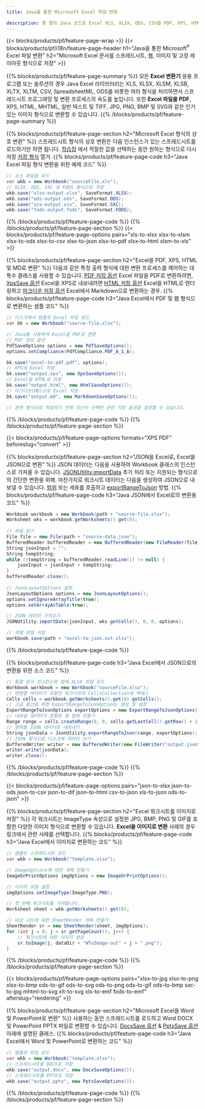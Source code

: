 ```yaml
---
title: Java을 통한 Microsoft Excel 파일 변환 

description: 몇 줄의 Java 코드로 Excel XLS, XLSX, ODS, CSV를 PDF, XPS, HTML, JPEG, HTML 및 기타 널리 사용되는 형식으로 변환합니다.
---
```

{{< blocks/products/pf/feature-page-wrap >}}
{{< blocks/products/pf/i18n/feature-page-header h1="Java을 통한 Microsoft<sup>&reg;</sup> Excel 파일 변환" h2="Microsoft Excel 문서를 스프레드시트, 웹, 이미지 및 고정 레이아웃 형식으로 저장" >}}

{{% blocks/products/pf/feature-page-summary %}}
모든 **Excel 변환기** 응용 프로그램 또는 솔루션의 경우 Java Excel 라이브러리는 XLS, XLSX, XLSM, XLSB, XLTX, XLTM, CSV, SpreadsheetML, ODS를 비롯한 여러 형식을 처리하면서 스프레드시트 프로그래밍 및 변환 프로세스의 속도를 높입니다. 또한 **Excel 파일을 PDF**, XPS, HTML, MHTML, 일반 텍스트 및 TIFF, JPG, PNG, BMP 및 SVG와 같은 인기 있는 이미지 형식으로 변환할 수 있습니다.
{{% /blocks/products/pf/feature-page-summary %}}

{{% blocks/products/pf/feature-page-section h2="Microsoft Excel 형식의 상호 변환" %}}
스프레드시트 형식의 상호 변환은 다음 인스턴스가 있는 스프레드시트를 로드하기만 하면 됩니다. [학습장](https://reference.aspose.com/cells/java/com.aspose.cells/Workbook) 에서 적절한 값을 선택하는 동안 원하는 형식으로 다시 저장 [저장 형식](https://reference.aspose.com/cells/java/com.aspose.cells/SaveFormat) 열거.
{{% blocks/products/pf/feature-page-code h3="Java Excel 파일 형식 변환을 위한 예제 코드" %}}

```cs
// 소스 파일을 로드
var wkb = new Workbook("sourceFile.xls");
// XLSX, ODS, SXC 및 FODS 형식으로 저장
wkb.save("xlsx-output.xlsx", SaveFormat.XLSX);
wkb.save("ods-output.ods", SaveFormat.ODS);
wkb.save("scx-output.scx", SaveFormat.SXC);
wkb.save("fods-output.fods", SaveFormat.FODS);

```
{{% /blocks/products/pf/feature-page-code %}}
{{% /blocks/products/pf/feature-page-section %}}
{{< blocks/products/pf/feature-page-options pairs="xls-to-xlsx xlsx-to-xlsm xlsx-to-ods xlsx-to-csv xlsx-to-json xlsx-to-pdf xlsx-to-html xlsm-to-xls" >}}


{{% blocks/products/pf/feature-page-section h2="Excel을 PDF, XPS, HTML 및 MD로 변환" %}}
다음과 같은 특정 출력 형식에 대한 변환 프로세스를 제어하는 데 특수 클래스를 사용할 수 있습니다. [PDF 저장 옵션](https://reference.aspose.com/cells/java/com.aspose.cells/PdfSaveOptions) Excel 파일을 PDF로 변환하려면, [XpsSave 옵션](https://reference.aspose.com/cells/java/com.aspose.cells/XpsSaveOptions) Excel을 XPS로 내보내려면 [HTML 저장 옵션](https://reference.aspose.com/cells/java/com.aspose.cells/HtmlSaveOptions) Excel을 HTML로 렌더링하고 [마크다운 저장 옵션](https://reference.aspose.com/cells/java/com.aspose.cells/MarkdownSaveOptions) Excel에서 Markdown으로 변환하는 경우. 
{{% blocks/products/pf/feature-page-code h3="Java Excel에서 PDF 및 웹 형식으로 변환하는 샘플 코드" %}}

```cs
// 디스크에서 템플릿 Excel 파일 로드
var bk = new Workbook("source-file.xlsx");

// Java를 사용하여 Excel을 PDF로 변환
// PDF 생성 옵션
PdfSaveOptions options = new PdfSaveOptions();
options.setCompliance(PdfCompliance.PDF_A_1_A);

bk.save("excel-to-pdf.pdf", options);
// XPS에 Excel 저장
bk.save("output.xps", new XpsSaveOptions());
// Excel을 HTML로 저장
bk.save("output.html", new HtmlSaveOptions());
// 마크다운(MD)으로 Excel 저장
bk.save("output.md", new MarkdownSaveOptions());

// 관련 형식으로 저장하기 전에 자신이 선택한 관련 저장 옵션을 설정할 수 있습니다.

```
{{% /blocks/products/pf/feature-page-code %}}
{{% /blocks/products/pf/feature-page-section %}}

{{< blocks/products/pf/feature-page-options formats="XPS PDF" beforeslug="convert" >}}

{{% blocks/products/pf/feature-page-section h2="JSON을 Excel로, Excel을 JSON으로 변환" %}}
JSON 데이터는 다음을 사용하여 Workbook 클래스의 인스턴스로 가져올 수 있습니다. [JSONUtility.importData](https://reference.aspose.com/cells/java/com.aspose.cells/jsonutility#importData) 추가 처리 또는 지원되는 형식으로의 간단한 변환을 위해. 마찬가지로 워크시트 데이터는 다음을 생성하여 JSON으로 내보낼 수 있습니다. [범위](https://reference.aspose.com/cells/java/com.aspose.cells/range) 또는 세포를 호출하고 [exportRangeToJson](https://reference.aspose.com/cells/java/com.aspose.cells/jsonutility) 방법.
{{% blocks/products/pf/feature-page-code h3="Java JSON에서 Excel로의 변환용 코드" %}}
```cs
Workbook workbook = new Workbook(path + "source-file.xlsx");
Worksheet wks = workbook.getWorksheets().get(0);
		
// 파일 읽기
File file = new File(path + "source-data.json");
BufferedReader bufferedReader = new BufferedReader(new FileReader(file));
String jsonInput = "";
String tempString;
while ((tempString = bufferedReader.readLine()) != null) {
	jsonInput = jsonInput + tempString; 
}
bufferedReader.close();
							
// JsonLayoutOptions 설정
JsonLayoutOptions options = new JsonLayoutOptions();
options.setIgnoreArrayTitle(true);
options.setArrayAsTable(true);

// JSON 데이터 가져오기
JSONUtility.importData(jsonInput, wks.getCells(), 0, 0, options);

// 엑셀 파일 저장
workbook.save(path + "excel-to-json.out.xlsx");

```
{{% /blocks/products/pf/feature-page-code %}}

{{% blocks/products/pf/feature-page-code h3="Java Excel에서 JSON으로의 변환을 위한 소스 코드" %}}
```cs
// 통합 문서 인스턴스와 함께 XLSX 파일 로드
Workbook workbook = new Workbook("sourceFile.xlsx");
// 변환할 데이터가 포함된 워크시트의 CellsCollection에 액세스
Cells cells = workbook.getWorksheets().get(0).getCells();
// 고급 옵션을 위한 ExportRangeToJsonOptions 생성 및 설정
ExportRangeToJsonOptions exportOptions = new ExportRangeToJsonOptions();
// 내보낼 데이터가 포함된 셀 범위 만들기
Range range = cells.createRange(0, 0, cells.getLastCell().getRow() + 1, cells.getLastCell().getColumn() + 1);
// 범위를 JSON 데이터로 내보내기
String jsonData = JsonUtility.exportRangeToJson(range, exportOptions);
// JSON 형식으로 디스크에 데이터 쓰기
BufferedWriter writer = new BufferedWriter(new FileWriter("output.json"));
writer.write(jsonData);
writer.close();    

```
{{% /blocks/products/pf/feature-page-code %}}
{{% /blocks/products/pf/feature-page-section %}}

{{< blocks/products/pf/feature-page-options pairs="json-to-xlsx json-to-ods json-to-csv json-to-dif json-to-html csv-to-json xls-to-json ods-to-json" >}}

{{% blocks/products/pf/feature-page-section h2="Excel 워크시트를 이미지로 저장" %}}
각 워크시트는 ImageType 속성으로 설정한 JPG, BMP, PNG 및 GIF를 포함한 다양한 이미지 형식으로 변환할 수 있습니다. **Excel을 이미지로 변환** 사례의 경우 링크에서 관련 사례를 선택합니다.
{{% blocks/products/pf/feature-page-code h3="Java Excel에서 이미지로 변환하는 코드" %}}
```cs
// 템플릿 스프레드시트 로드
var wkb = new Workbook("template.xlsx");

// ImageOptions에 대한 개체 만들기
ImageOrPrintOptions imgOptions = new ImageOrPrintOptions();

// 이미지 유형 설정
imgOptions.setImageType(ImageType.PNG);

// 첫 번째 워크시트를 가져옵니다.
Worksheet sheet = wkb.getWorksheets().get(0);

// 대상 시트에 대한 SheetRender 개체 만들기
SheetRender sr = new SheetRender(sheet, imgOptions);
for (int j = 0; j < sr.getPageCount(); j++) {
	// 워크시트에 대한 이미지 생성
	sr.toImage(j, dataDir + "WToImage-out" + j + ".png");
}

```
{{% /blocks/products/pf/feature-page-code %}}
{{% /blocks/products/pf/feature-page-section %}}

{{< blocks/products/pf/feature-page-options pairs="xlsx-to-jpg xlsx-to-png xlsx-to-bmp ods-to-gif ods-to-svg ods-to-png ods-to-gif ods-to-bmp sxc-to-jpg mhtml-to-svg xlt-to-svg xls-to-emf fods-to-emf" afterslug="rendering" >}}

{{% blocks/products/pf/feature-page-section h2="Microsoft Excel을 Word 및 PowerPoint로 변환" %}}
사용하는 동안 스프레드시트를 로드하고 Word DOCX 및 PowerPoint PPTX 파일로 변환할 수 있습니다. [DocxSave 옵션](https://reference.aspose.com/cells/java/com.aspose.cells/DocxSaveOptions) & [PptxSave 옵션](https://reference.aspose.com/cells/java/com.aspose.cells/PptxSaveOptions) 아래에 설명된 클래스.
{{% blocks/products/pf/feature-page-code h3="Java Excel에서 Word 및 PowerPoint로 변환하는 코드" %}}
```cs
// 템플릿 파일 로드
var wkb = new Workbook("template.xlsx");
// 스프레드시트를 DOCX로 저장
wkb.save("output.docx", new DocxSaveOptions());
// 스프레드시트를 PPTX로 저장
wkb.save("output.pptx", new PptxSaveOptions());

```
{{% /blocks/products/pf/feature-page-code %}}
{{% /blocks/products/pf/feature-page-section %}}
